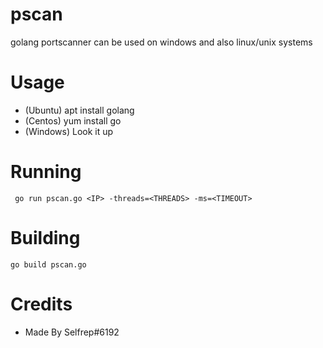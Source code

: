 # pscan
golang portscanner can be used on windows and also linux/unix systems

# Usage
- (Ubuntu) apt install golang
- (Centos) yum install go
- (Windows) Look it up

# Running
` go run pscan.go <IP> -threads=<THREADS> -ms=<TIMEOUT>`
# Building
` go build pscan.go `
# Credits
- Made By Selfrep#6192
